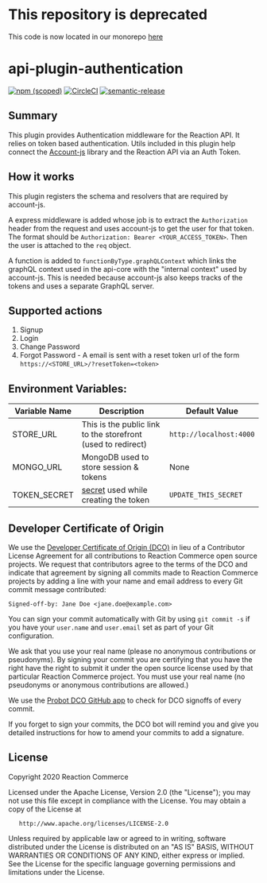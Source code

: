 # This repository is deprecated

This code is now located in our monorepo [here](https://github.com/reactioncommerce/reaction/tree/trunk/packages/api-plugin-authentication)

# api-plugin-authentication

[![npm (scoped)](https://img.shields.io/npm/v/@reactioncommerce/api-plugin-authentication.svg)](https://www.npmjs.com/package/@reactioncommerce/api-plugin-authentication)
[![CircleCI](https://circleci.com/gh/reactioncommerce/api-plugin-authentication.svg?style=svg)](https://circleci.com/gh/reactioncommerce/api-plugin-authentication)
[![semantic-release](https://img.shields.io/badge/%20%20%F0%9F%93%A6%F0%9F%9A%80-semantic--release-e10079.svg)](https://github.com/semantic-release/semantic-release)

## Summary

This plugin provides Authentication middleware for the Reaction API. It relies on token based authentication.
Utils included in this plugin help connect the [Account-js](https://www.accountsjs.com/) library and the Reaction API via an Auth Token.

## How it works

This plugin registers the schema and resolvers that are required by account-js.

A express middleware is added whose job is to extract the `Authorization` header from the request and uses account-js to get the user for that token. The format should be `Authorization: Bearer <YOUR_ACCESS_TOKEN>`. Then the user is attached to the `req` object.

A function is added to `functionByType.graphQLContext` which links the graphQL context used in the api-core with the "internal context" used by account-js. This is needed because account-js also keeps tracks of the tokens and uses a separate GraphQL server.

## Supported actions

1. Signup
2. Login
3. Change Password
4. Forgot Password - A email is sent with a reset token url of the form `https://<STORE_URL>/?resetToken=<token>`

## Environment Variables:

| Variable Name | Description                                                                                                                     | Default Value           |
| ------------- | ------------------------------------------------------------------------------------------------------------------------------- | ----------------------- |
| STORE_URL     | This is the public link to the storefront (used to redirect)                                                                    | `http://localhost:4000` |
| MONGO_URL     | MongoDB used to store session & tokens                                                                                          | None                    |
| TOKEN_SECRET  | [secret](https://www.accountsjs.com/docs/api/server/interfaces/accountsserveroptions#tokensecret) used while creating the token | `UPDATE_THIS_SECRET`    |

## Developer Certificate of Origin

We use the [Developer Certificate of Origin (DCO)](https://developercertificate.org/) in lieu of a Contributor License Agreement for all contributions to Reaction Commerce open source projects. We request that contributors agree to the terms of the DCO and indicate that agreement by signing all commits made to Reaction Commerce projects by adding a line with your name and email address to every Git commit message contributed:

```
Signed-off-by: Jane Doe <jane.doe@example.com>
```

You can sign your commit automatically with Git by using `git commit -s` if you have your `user.name` and `user.email` set as part of your Git configuration.

We ask that you use your real name (please no anonymous contributions or pseudonyms). By signing your commit you are certifying that you have the right have the right to submit it under the open source license used by that particular Reaction Commerce project. You must use your real name (no pseudonyms or anonymous contributions are allowed.)

We use the [Probot DCO GitHub app](https://github.com/apps/dco) to check for DCO signoffs of every commit.

If you forget to sign your commits, the DCO bot will remind you and give you detailed instructions for how to amend your commits to add a signature.

## License

Copyright 2020 Reaction Commerce

Licensed under the Apache License, Version 2.0 (the "License");
you may not use this file except in compliance with the License.
You may obtain a copy of the License at

       http://www.apache.org/licenses/LICENSE-2.0

Unless required by applicable law or agreed to in writing, software
distributed under the License is distributed on an "AS IS" BASIS,
WITHOUT WARRANTIES OR CONDITIONS OF ANY KIND, either express or implied.
See the License for the specific language governing permissions and
limitations under the License.
